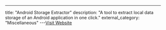 ---
title: "Android Storage Extractor"
description: "A tool to extract local data storage of an Android application in one click."
external_category: "Miscellaneous"
---[Visit Website](https://github.com/51j0/Android-Storage-Extractor)

